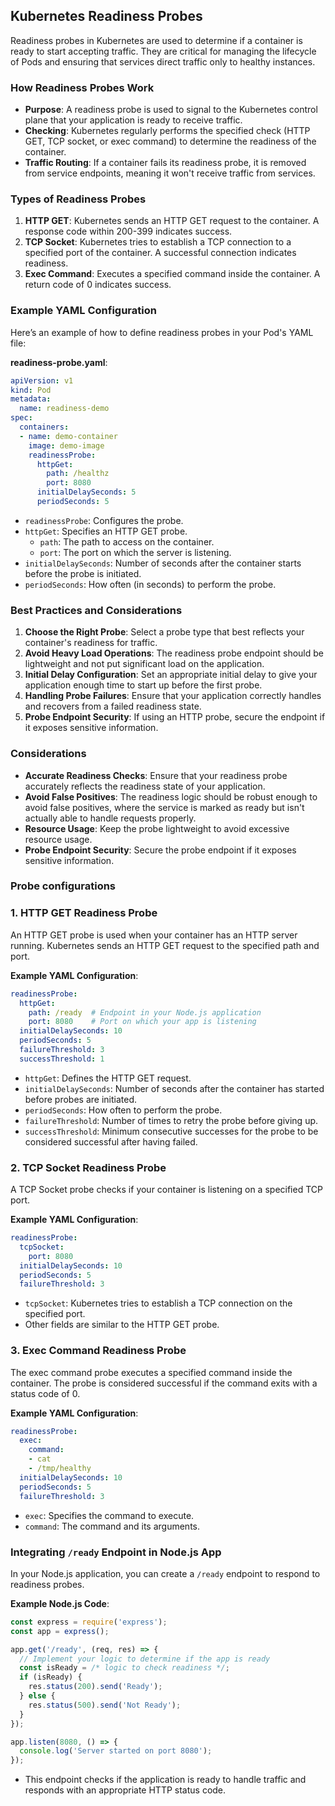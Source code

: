 ## Kubernetes Readiness Probes

Readiness probes in Kubernetes are used to determine if a container is ready to start accepting traffic. They are critical for managing the lifecycle of Pods and ensuring that services direct traffic only to healthy instances.

### How Readiness Probes Work

- **Purpose**: A readiness probe is used to signal to the Kubernetes control plane that your application is ready to receive traffic.
- **Checking**: Kubernetes regularly performs the specified check (HTTP GET, TCP socket, or exec command) to determine the readiness of the container.
- **Traffic Routing**: If a container fails its readiness probe, it is removed from service endpoints, meaning it won't receive traffic from services.

### Types of Readiness Probes

1. **HTTP GET**: Kubernetes sends an HTTP GET request to the container. A response code within 200-399 indicates success.
2. **TCP Socket**: Kubernetes tries to establish a TCP connection to a specified port of the container. A successful connection indicates readiness.
3. **Exec Command**: Executes a specified command inside the container. A return code of 0 indicates success.

### Example YAML Configuration

Here’s an example of how to define readiness probes in your Pod's YAML file:

**readiness-probe.yaml**:

```yaml
apiVersion: v1
kind: Pod
metadata:
  name: readiness-demo
spec:
  containers:
  - name: demo-container
    image: demo-image
    readinessProbe:
      httpGet:
        path: /healthz
        port: 8080
      initialDelaySeconds: 5
      periodSeconds: 5
```

- `readinessProbe`: Configures the probe.
- `httpGet`: Specifies an HTTP GET probe.
  - `path`: The path to access on the container.
  - `port`: The port on which the server is listening.
- `initialDelaySeconds`: Number of seconds after the container starts before the probe is initiated.
- `periodSeconds`: How often (in seconds) to perform the probe.

### Best Practices and Considerations

1. **Choose the Right Probe**: Select a probe type that best reflects your container's readiness for traffic.
2. **Avoid Heavy Load Operations**: The readiness probe endpoint should be lightweight and not put significant load on the application.
3. **Initial Delay Configuration**: Set an appropriate initial delay to give your application enough time to start up before the first probe.
4. **Handling Probe Failures**: Ensure that your application correctly handles and recovers from a failed readiness state.
5. **Probe Endpoint Security**: If using an HTTP probe, secure the endpoint if it exposes sensitive information.

### Considerations
- **Accurate Readiness Checks**: Ensure that your readiness probe accurately reflects the readiness state of your application.
- **Avoid False Positives**: The readiness logic should be robust enough to avoid false positives, where the service is marked as ready but isn't actually able to handle requests properly.
- **Resource Usage**: Keep the probe lightweight to avoid excessive resource usage.
- **Probe Endpoint Security**: Secure the probe endpoint if it exposes sensitive information.

### Probe configurations

### 1. HTTP GET Readiness Probe

An HTTP GET probe is used when your container has an HTTP server running. Kubernetes sends an HTTP GET request to the specified path and port.

**Example YAML Configuration**:

```yaml
readinessProbe:
  httpGet:
    path: /ready  # Endpoint in your Node.js application
    port: 8080    # Port on which your app is listening
  initialDelaySeconds: 10
  periodSeconds: 5
  failureThreshold: 3
  successThreshold: 1
```

- `httpGet`: Defines the HTTP GET request.
- `initialDelaySeconds`: Number of seconds after the container has started before probes are initiated.
- `periodSeconds`: How often to perform the probe.
- `failureThreshold`: Number of times to retry the probe before giving up.
- `successThreshold`: Minimum consecutive successes for the probe to be considered successful after having failed.

### 2. TCP Socket Readiness Probe

A TCP Socket probe checks if your container is listening on a specified TCP port.

**Example YAML Configuration**:

```yaml
readinessProbe:
  tcpSocket:
    port: 8080
  initialDelaySeconds: 10
  periodSeconds: 5
  failureThreshold: 3
```

- `tcpSocket`: Kubernetes tries to establish a TCP connection on the specified port.
- Other fields are similar to the HTTP GET probe.

### 3. Exec Command Readiness Probe

The exec command probe executes a specified command inside the container. The probe is considered successful if the command exits with a status code of 0.

**Example YAML Configuration**:

```yaml
readinessProbe:
  exec:
    command:
    - cat
    - /tmp/healthy
  initialDelaySeconds: 10
  periodSeconds: 5
  failureThreshold: 3
```

- `exec`: Specifies the command to execute.
- `command`: The command and its arguments.

### Integrating `/ready` Endpoint in Node.js App

In your Node.js application, you can create a `/ready` endpoint to respond to readiness probes.

**Example Node.js Code**:

```javascript
const express = require('express');
const app = express();

app.get('/ready', (req, res) => {
  // Implement your logic to determine if the app is ready
  const isReady = /* logic to check readiness */;
  if (isReady) {
    res.status(200).send('Ready');
  } else {
    res.status(500).send('Not Ready');
  }
});

app.listen(8080, () => {
  console.log('Server started on port 8080');
});
```

- This endpoint checks if the application is ready to handle traffic and responds with an appropriate HTTP status code.
